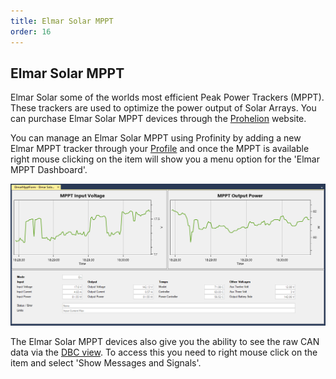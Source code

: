 ```yaml
---
title: Elmar Solar MPPT
order: 16
---
```


## Elmar Solar MPPT

Elmar Solar some of the worlds most efficient Peak Power Trackers (MPPT).  These trackers are used to optimize the power output of Solar Arrays.  You can purchase Elmar Solar MPPT devices through the [Prohelion](https://www.prohelion.com) website.

You can manage an Elmar Solar MPPT using Profinity by adding a new Elmar MPPT tracker through your [Profile](Profiles.md) and once the MPPT is available right mouse clicking on the item will show you a menu option for the 'Elmar MPPT Dashboard'.

![Elmar Solar MPPT](images/elmar_mppt.png)

The Elmar Solar MPPT devices also give you the ability to see the raw CAN data via the [DBC view](CAN_Bus_DBC.md).  To access this you need to right mouse click on the item and select 'Show Messages and Signals'.